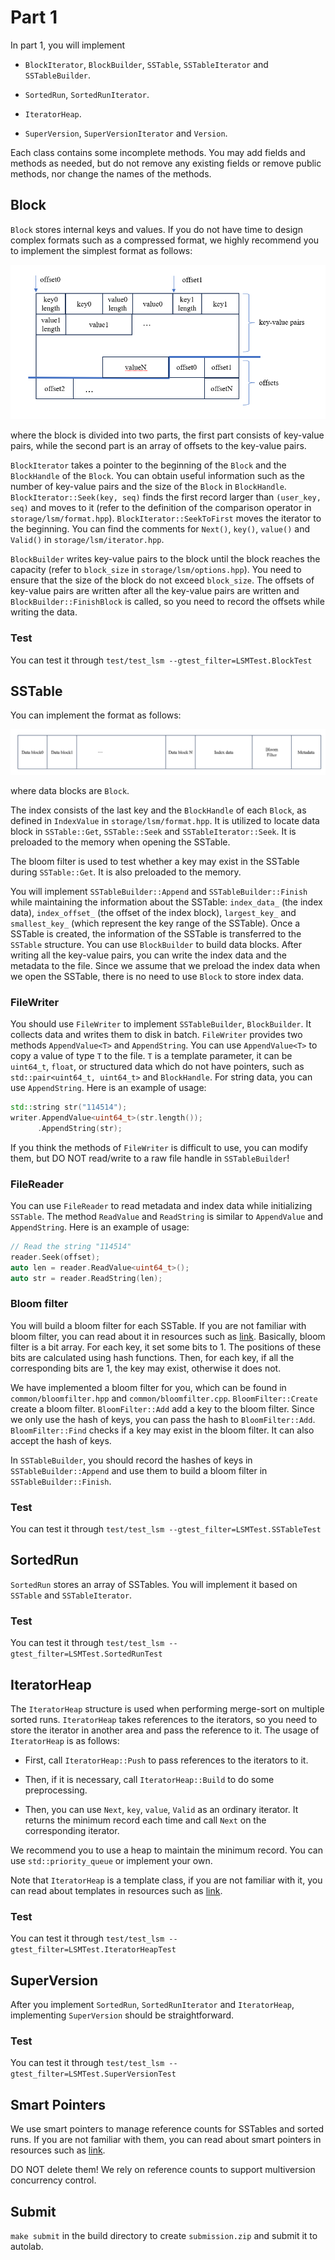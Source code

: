 # Part 1

In part 1, you will implement 

* `BlockIterator`, `BlockBuilder`, `SSTable`, `SSTableIterator` and `SSTableBuilder`.

* `SortedRun`, `SortedRunIterator`.

* `IteratorHeap`.

* `SuperVersion`, `SuperVersionIterator` and `Version`.  

Each class contains some incomplete methods. You may add fields and methods as needed, but do not remove any existing fields or remove public methods, nor change the names of the methods.

## Block

`Block` stores internal keys and values. If you do not have time to design complex formats such as a compressed format, we highly recommend you to implement the simplest format as follows:

![](lsm_pics/data_block_format.png)

where the block is divided into two parts, the first part consists of key-value pairs, while the second part is an array of offsets to the key-value pairs. 

`BlockIterator` takes a pointer to the beginning of the `Block` and the `BlockHandle` of the `Block`. You can obtain useful information such as the number of key-value pairs and the size of the `Block` in `BlockHandle`. `BlockIterator::Seek(key, seq)` finds the first record larger than `(user_key, seq)` and moves to it (refer to the definition of the comparison operator in `storage/lsm/format.hpp`). `BlockIterator::SeekToFirst` moves the iterator to the beginning. You can find the comments for `Next()`, `key()`, `value()` and `Valid()` in `storage/lsm/iterator.hpp`.

`BlockBuilder` writes key-value pairs to the block until the block reaches the capacity (refer to `block_size` in `storage/lsm/options.hpp`). You need to ensure that the size of the block do not exceed `block_size`. The offsets of key-value pairs are written after all the key-value pairs are written and `BlockBuilder::FinishBlock` is called, so you need to record the offsets while writing the data.

### Test

You can test it through `test/test_lsm --gtest_filter=LSMTest.BlockTest`

## SSTable

You can implement the format as follows:

![](lsm_pics/sst_format.png)

where data blocks are `Block`.

The index consists of the last key and the `BlockHandle` of each `Block`, as defined in `IndexValue` in `storage/lsm/format.hpp`. It is utilized to locate data block in `SSTable::Get`, `SSTable::Seek` and `SSTableIterator::Seek`. It is preloaded to the memory when opening the SSTable.

The bloom filter is used to test whether a key may exist in the SSTable during `SSTable::Get`. It is also preloaded to the memory.

You will implement `SSTableBuilder::Append` and `SSTableBuilder::Finish` while maintaining the information about the SSTable: `index_data_` (the index data), `index_offset_` (the offset of the index block), `largest_key_` and `smallest_key_` (which represent the key range of the SSTable). Once a SSTable is created, the information of the SSTable is transferred to the `SSTable` structure. You can use `BlockBuilder` to build data blocks. After writing all the key-value pairs, you can write the index data and the metadata to the file. Since we assume that we preload the index data when we open the SSTable, there is no need to use `Block` to store index data.

### FileWriter

You should use `FileWriter` to implement `SSTableBuilder`, `BlockBuilder`. It collects data and writes them to disk in batch. `FileWriter` provides two methods `AppendValue<T>` and `AppendString`. You can use `AppendValue<T>` to copy a value of type `T` to the file. `T` is a template parameter, it can be `uint64_t`, `float`, or structured data which do not have pointers, such as `std::pair<uint64_t, uint64_t>` and `BlockHandle`. For string data, you can use `AppendString`. Here is an example of usage:

```c++
std::string str("114514");
writer.AppendValue<uint64_t>(str.length());
      .AppendString(str);
```

If you think the methods of `FileWriter` is difficult to use, you can modify them, but DO NOT read/write to a raw file handle in `SSTableBuilder`!

### FileReader

You can use `FileReader` to read metadata and index data while initializing `SSTable`. The method `ReadValue` and `ReadString` is similar to `AppendValue` and `AppendString`. Here is an example of usage:

```c++
// Read the string "114514"
reader.Seek(offset);
auto len = reader.ReadValue<uint64_t>();
auto str = reader.ReadString(len);
```

### Bloom filter

You will build a bloom filter for each SSTable. If you are not familiar with bloom filter, you can read about it in resources such as [link](https://en.wikipedia.org/wiki/Bloom_filter). Basically, bloom filter is a bit array. For each key, it set some bits to 1. The positions of these bits are calculated using hash functions. Then, for each key, if all the corresponding bits are 1, the key may exist, otherwise it does not. 

We have implemented a bloom filter for you, which can be found in `common/bloomfilter.hpp` and `common/bloomfilter.cpp`. `BloomFilter::Create` create a bloom filter. `BloomFilter::Add` add a key to the bloom filter. Since we only use the hash of keys, you can pass the hash to `BloomFilter::Add`. `BloomFilter::Find` checks if a key may exist in the bloom filter. It can also accept the hash of keys.

In `SSTableBuilder`, you should record the hashes of keys in `SSTableBuilder::Append` and use them to build a bloom filter in `SSTableBuilder::Finish`.

### Test

You can test it through `test/test_lsm --gtest_filter=LSMTest.SSTableTest`

## SortedRun

`SortedRun` stores an array of SSTables. You will implement it based on `SSTable` and `SSTableIterator`.

### Test

You can test it through `test/test_lsm --gtest_filter=LSMTest.SortedRunTest`

## IteratorHeap

The `IteratorHeap` structure is used when performing merge-sort on multiple sorted runs. `IteratorHeap` takes references to the iterators, so you need to store the iterator in another area and pass the reference to it. The usage of `IteratorHeap` is as follows:

* First, call `IteratorHeap::Push` to pass references to the iterators to it.

* Then, if it is necessary, call `IteratorHeap::Build` to do some preprocessing.

* Then, you can use `Next`, `key`, `value`, `Valid` as an ordinary iterator. It returns the minimum record each time and call `Next` on the corresponding iterator.

We recommend you to use a heap to maintain the minimum record. You can use `std::priority_queue` or implement your own.

Note that `IteratorHeap` is a template class, if you are not familiar with it, you can read about templates in resources such as [link](https://www.runoob.com/cplusplus/cpp-templates.html). 

### Test

You can test it through `test/test_lsm --gtest_filter=LSMTest.IteratorHeapTest`

## SuperVersion

After you implement `SortedRun`, `SortedRunIterator` and `IteratorHeap`, implementing `SuperVersion` should be straightforward. 

### Test

You can test it through `test/test_lsm --gtest_filter=LSMTest.SuperVersionTest`


## Smart Pointers

We use smart pointers to manage reference counts for SSTables and sorted runs. If you are not familiar with them, you can read about smart pointers in resources such as [link](https://learn.microsoft.com/zh-cn/cpp/cpp/smart-pointers-modern-cpp?view=msvc-170).

DO NOT delete them! We rely on reference counts to support multiversion concurrency control.

## Submit

`make submit` in the build directory to create `submission.zip` and submit it to autolab.

